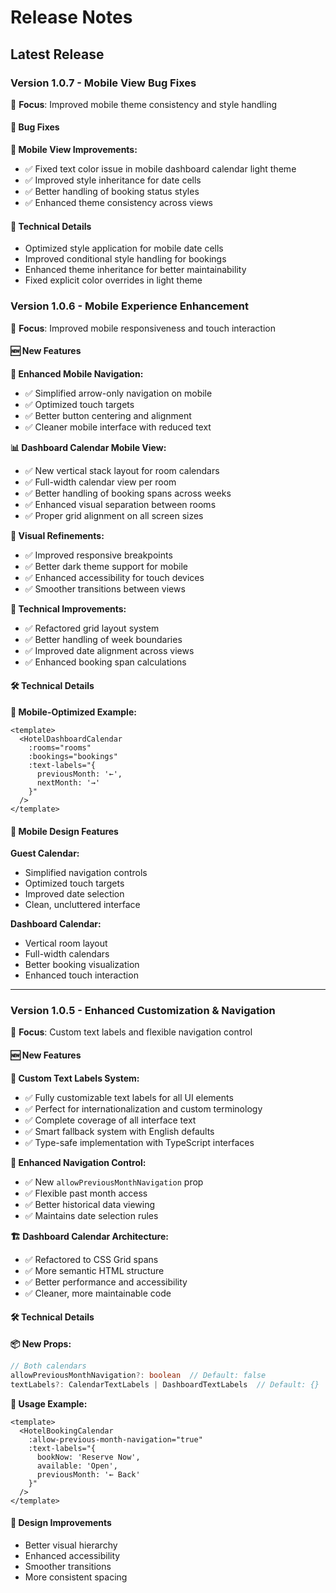 # Release Notes

## Latest Release

### Version 1.0.7 - Mobile View Bug Fixes

🎯 **Focus**: Improved mobile theme consistency and style handling

#### 🐛 Bug Fixes

**📱 Mobile View Improvements:**
- ✅ Fixed text color issue in mobile dashboard calendar light theme
- ✅ Improved style inheritance for date cells
- ✅ Better handling of booking status styles
- ✅ Enhanced theme consistency across views

#### 🔧 Technical Details

- Optimized style application for mobile date cells
- Improved conditional style handling for bookings
- Enhanced theme inheritance for better maintainability
- Fixed explicit color overrides in light theme

### Version 1.0.6 - Mobile Experience Enhancement

🎯 **Focus**: Improved mobile responsiveness and touch interaction

#### 🆕 New Features

**📱 Enhanced Mobile Navigation:**
- ✅ Simplified arrow-only navigation on mobile
- ✅ Optimized touch targets
- ✅ Better button centering and alignment
- ✅ Cleaner mobile interface with reduced text

**📊 Dashboard Calendar Mobile View:**
- ✅ New vertical stack layout for room calendars
- ✅ Full-width calendar view per room
- ✅ Better handling of booking spans across weeks
- ✅ Enhanced visual separation between rooms
- ✅ Proper grid alignment on all screen sizes

**🎨 Visual Refinements:**
- ✅ Improved responsive breakpoints
- ✅ Better dark theme support for mobile
- ✅ Enhanced accessibility for touch devices
- ✅ Smoother transitions between views

**🔧 Technical Improvements:**
- ✅ Refactored grid layout system
- ✅ Better handling of week boundaries
- ✅ Improved date alignment across views
- ✅ Enhanced booking span calculations

#### 🛠️ Technical Details

**📱 Mobile-Optimized Example:**
```vue
<template>
  <HotelDashboardCalendar
    :rooms="rooms"
    :bookings="bookings"
    :text-labels="{
      previousMonth: '←',
      nextMonth: '→'
    }"
  />
</template>
```

#### 🎨 Mobile Design Features

**Guest Calendar:**
- Simplified navigation controls
- Optimized touch targets
- Improved date selection
- Clean, uncluttered interface

**Dashboard Calendar:**
- Vertical room layout
- Full-width calendars
- Better booking visualization
- Enhanced touch interaction

---

### Version 1.0.5 - Enhanced Customization & Navigation

🎯 **Focus**: Custom text labels and flexible navigation control

#### 🆕 New Features

**🎨 Custom Text Labels System:**
- ✅ Fully customizable text labels for all UI elements
- ✅ Perfect for internationalization and custom terminology
- ✅ Complete coverage of all interface text
- ✅ Smart fallback system with English defaults
- ✅ Type-safe implementation with TypeScript interfaces

**📅 Enhanced Navigation Control:**
- ✅ New `allowPreviousMonthNavigation` prop
- ✅ Flexible past month access
- ✅ Better historical data viewing
- ✅ Maintains date selection rules

**🏗️ Dashboard Calendar Architecture:**
- ✅ Refactored to CSS Grid spans
- ✅ More semantic HTML structure
- ✅ Better performance and accessibility
- ✅ Cleaner, more maintainable code

#### 🛠️ Technical Details

**📦 New Props:**
```typescript
// Both calendars
allowPreviousMonthNavigation?: boolean  // Default: false
textLabels?: CalendarTextLabels | DashboardTextLabels  // Default: {}
```

**🎯 Usage Example:**
```vue
<template>
  <HotelBookingCalendar
    :allow-previous-month-navigation="true"
    :text-labels="{
      bookNow: 'Reserve Now',
      available: 'Open',
      previousMonth: '← Back'
    }"
  />
</template>
```

#### 🎨 Design Improvements

- Better visual hierarchy
- Enhanced accessibility
- Smoother transitions
- More consistent spacing